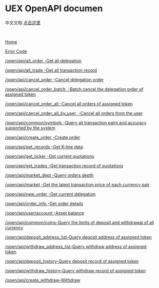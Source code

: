 # UEX OpenAPI documen

中文文档 [点击这里](https://github.com/UEX-OpenAPI/API_Docs/wiki)

<br>


[Home](https://github.com/UEX-OpenAPI/API_Docs_en/wiki)

[Error Code](https://github.com/UEX-OpenAPI/API_Docs_en/wiki/Error-Code)

[/open/api/all_order -Get all delegation](https://github.com/UEX-OpenAPI/API_Docs_en/wiki/Get-all-delegation)

[/open/api/all_trade -Get all transaction record](https://github.com/UEX-OpenAPI/API_Docs_en/wiki/Get-all-transaction-record)

[/open/api/cancel_order -Cancel delegation order](https://github.com/UEX-OpenAPI/API_Docs_en/wiki/Cancel-delegation-order)

[/open/api/cancel_order_batch  -Batch cancel the delegation order of assigned token](https://github.com/UEX-OpenAPI/API_Docs_en/wiki/Batch-cancel-the-delegation-order-of-assigned-token)

[/open/api/cancel_order_all -Cancel all orders of assigned token](https://github.com/UEX-OpenAPI/API_Docs_en/wiki/Cancel-all-orders-of-assigned-token)

[/open/api/cancel_order_all_by_user  -Cancel all orders from the user](https://github.com/UEX-OpenAPI/API_Docs_en/wiki/Cancel-all-orders-from-the-user)

[/open/api/common/symbols -Query all transaction pairs and accuracy supported by the system](https://github.com/UEX-OpenAPI/API_Docs_en/wiki/Query-all-transaction-pairs-and-accuracy-supported-by-system)

[/open/api/create_order -Create order](https://github.com/UEX-OpenAPI/API_Docs_en/wiki/Create-order)

[/open/api/get_records -Get K-line data](https://github.com/UEX-OpenAPI/API_Docs_en/wiki/Get-K-line-data)

[/open/api/get_ticker -Get current quotations](https://github.com/UEX-OpenAPI/API_Docs_en/wiki/Get-current-Quotations)

[/open/api/get_trades -Get transaction record of quotations](https://github.com/UEX-OpenAPI/API_Docs_en/wiki/Get-transaction-record-of-quotations)

[/open/api/market_dept -Query orders depth](https://github.com/UEX-OpenAPI/API_Docs_en/wiki/Query-orders-depth)

[/open/api/market -Get the latest transaction price of each currency pair ](https://github.com/UEX-OpenAPI/API_Docs_en/wiki/Get-the-latest-transaction-price-of-each-currency-pair)

[/open/api/new_order -Get current delegation](https://github.com/UEX-OpenAPI/API_Docs_en/wiki/Get-current-delegations)

[/open/api/order_info -Get order details ](https://github.com/UEX-OpenAPI/API_Docs_en/wiki/Get-order-details)

[/open/api/user/account -Asset balance](https://github.com/UEX-OpenAPI/API_Docs_en/wiki/Asset-balance)

[/open/api/common/coins-Query the limits of deposit and withdrawal of all currency](https://github.com/UEX-OpenAPI/API_Docs_en/wiki/Query-the-limits-of-deposit-and-withdrawal-of-all-currency)

[/open/api/deposit_address_list-Query deposit address of assigned token](https://github.com/UEX-OpenAPI/API_Docs_en/wiki/Query-deposit-address-of-assigned-token)

[/open/api/withdraw_address_list-Query withdraw address of assigned token](https://github.com/UEX-OpenAPI/API_Docs_en/wiki/Query-withdraw-address-of-assigned-token)

[/open/api/deposit_history-Query deposit record of assigned token](https://github.com/UEX-OpenAPI/API_Docs_en/wiki/Query-deposit-record-of-assigned-token)

[/open/api/withdraw_history-Query withdraw record of assigned token](https://github.com/UEX-OpenAPI/API_Docs_en/wiki/Query-withdraw-record-of-assigned-token)

[/open/api/create_withdraw-Withdraw](https://github.com/UEX-OpenAPI/API_Docs_en/wiki/Withdraw)


<br>

